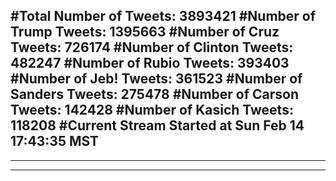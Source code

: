 #Total Number of Tweets: 3893421 
#Number of Trump Tweets: 1395663
#Number of Cruz Tweets: 726174
#Number of Clinton Tweets: 482247
#Number of Rubio Tweets: 393403
#Number of Jeb! Tweets: 361523
#Number of Sanders Tweets: 275478
#Number of Carson Tweets: 142428
#Number of Kasich Tweets: 118208
#Current Stream Started at Sun Feb 14 17:43:35 MST
---
---
---
